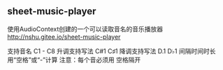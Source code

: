 ## sheet-music-player
使用AudioContext创建的一个可以读取音名的音乐播放器
http://nshu.gitee.io/sheet-music-player

支持音名
C1 - C8
升调支持写法 C#1 C♯1
降调支持写法 D.1 D♭1
间隔时间时长用“空格”或“-”计算
注意：每个音必须用 空格隔开